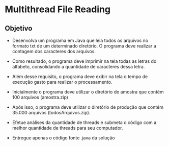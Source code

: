 # Multithread File Reading

## Objetivo

- Desenvolva um programa em Java que leia todos os arquivos no formato txt de um
determinado diretório. O programa deve realizar a contagem dos caracteres dos
arquivos.

- Como resultado, o programa deve imprimir na tela todas as letras do alfabeto, consolidando a quantidade de caracteres dessa letra.
- Além desse requisito, o programa deve exibir na tela o tempo de execução gasto para realizar o processamento.
- Inicialmente o programa deve utilizar o diretório de amostra que contém 100 arquivos (amostra.zip)
- Após isso, o programa deve utilizar o diretório de produção que contém 35.000 arquivos (todosArquivos.zip).
- Efetue análises da quantidade de threads e submeta o código com a melhor quantidade de threads para seu computador.
- Entregue apenas o código fonte .java da solução
